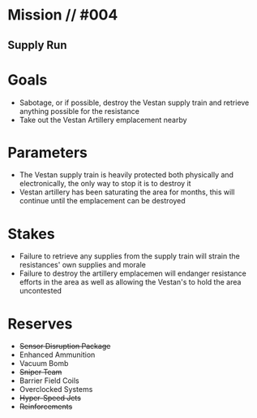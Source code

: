 # Mission // #004
## Supply Run

# Goals
- Sabotage, or if possible, destroy the Vestan supply train and retrieve anything possible for the resistance
- Take out the Vestan Artillery emplacement nearby

# Parameters
- The Vestan supply train is heavily protected both physically and electronically, the only way to stop it is to destroy it
- Vestan artillery has been saturating the area for months, this will continue until the emplacement can be destroyed

# Stakes
- Failure to retrieve any supplies from the supply train will strain the resistances' own supplies and morale
- Failure to destroy the artillery emplacemen will endanger resistance efforts in the area as well as allowing the Vestan's to hold the area uncontested

# Reserves
- ~~Sensor Disruption Package~~
- Enhanced Ammunition
- Vacuum Bomb
- ~~Sniper Team~~
- Barrier Field Coils
- Overclocked Systems
- ~~Hyper-Speed Jets~~
- ~~Reinforcements~~


